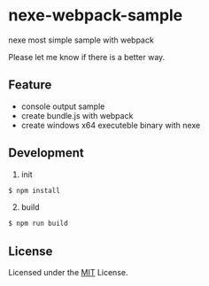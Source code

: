 # nexe-webpack-sample
nexe most simple sample with webpack

Please let me know if there is a better way.

## Feature
* console output sample
* create bundle.js with webpack 
* create windows x64 executeble binary with nexe

## Development
1. init
```sh
$ npm install
```

2. build
```sh
$ npm run build
```

## License

Licensed under the [MIT](LICENSE) License.
